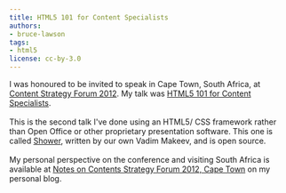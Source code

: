 ```yaml
---
title: HTML5 101 for Content Specialists
authors:
- bruce-lawson
tags:
- html5
license: cc-by-3.0
---
```

I was honoured to be invited to speak in Cape Town, South Africa, at <a href="http://csforum2012.com/">Content Strategy Forum 2012</a>. My talk was <a href="http://people.opera.com/brucel/talks/2012/csforum/">HTML5 101 for Content Specialists</a>. <br/><br/>This is the second talk I&#39;ve done using an HTML5/ CSS framework rather than Open Office or other proprietary presentation software. This one is called <a href="https://github.com/pepelsbey/shower" target="_blank">Shower</a>, written by our own Vadim Makeev, and is open source. <br/><br/>My personal perspective on the conference and visiting South Africa is available at <a href="http://www.brucelawson.co.uk/2012/notes-on-contents-strategy-forum-2012-cape-town/">Notes on Contents Strategy Forum 2012, Cape Town</a> on my personal blog.
